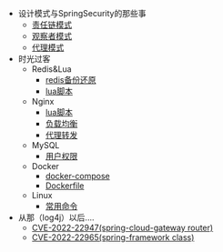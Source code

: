 - 设计模式与SpringSecurity的那些事
    - [责任链模式](zh-cn/%E8%AE%BE%E8%AE%A1%E6%A8%A1%E5%BC%8F/%E8%B4%A3%E4%BB%BB%E9%93%BE%E6%A8%A1%E5%BC%8F.md)
    - [观察者模式](zh-cn/%E8%AE%BE%E8%AE%A1%E6%A8%A1%E5%BC%8F/%E8%A7%82%E5%AF%9F%E8%80%85%E6%A8%A1%E5%BC%8F.md)
    - [代理模式](zh-cn/%E8%AE%BE%E8%AE%A1%E6%A8%A1%E5%BC%8F/%E4%BB%A3%E7%90%86%E6%A8%A1%E5%BC%8F.md)
- 时光过客
    - Redis&Lua
        - [redis备份还原](zh-cn/Redis%26Lua/redis%E5%A4%87%E4%BB%BD%E8%BF%98%E5%8E%9F.md)
        - [lua脚本](zh-cn/Redis%26Lua/lua%E8%84%9A%E6%9C%AC.md)
    - Nginx
        - [lua脚本](zh-cn/Nginx/lua%E8%84%9A%E6%9C%AC.md)
        - [负载均衡](zh-cn/Nginx/%E8%B4%9F%E8%BD%BD%E5%9D%87%E8%A1%A1.md)
        - [代理转发](zh-cn/Nginx/%E4%BB%A3%E7%90%86%E8%BD%AC%E5%8F%91.md)
    - MySQL
        - [用户权限](zh-cn/MySQL/%E7%94%A8%E6%88%B7%E6%9D%83%E9%99%90.md)
    - Docker
        - [docker-compose](zh-cn/Docker/docker-compose.md)
        - [Dockerfile](zh-cn/Docker/Dockerfile.md)
    - Linux
        - [常用命令](zh-cn/Linux/%E5%B8%B8%E7%94%A8%E5%91%BD%E4%BB%A4.md)
- 从那（log4j）以后....
    - [CVE-2022-22947(spring-cloud-gateway router)](zh-cn/CVE复现/CVE-2022-22947.md)
    - [CVE-2022-22965(spring-framework class)](zh-cn/CVE复现/CVE-2022-22965.md)
